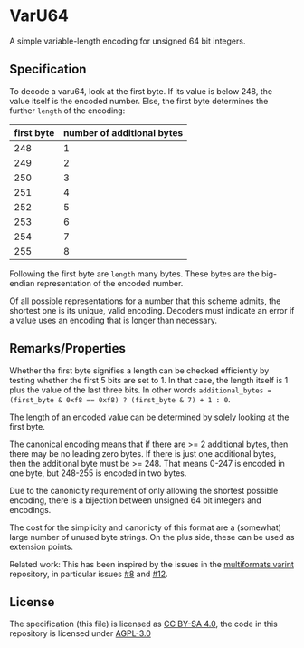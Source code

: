 # VarU64

A simple variable-length encoding for unsigned 64 bit integers.

## Specification

To decode a varu64, look at the first byte. If its value is below 248, the value itself is the encoded number. Else, the first byte determines the further `length` of the encoding:

| first byte | number of additional bytes |
|------------|----------------------------|
| 248 | 1 |
| 249 | 2 |
| 250 | 3 |
| 251 | 4 |
| 252 | 5 |
| 253 | 6 |
| 254 | 7 |
| 255 | 8 |

Following the first byte are `length` many bytes. These bytes are the big-endian representation of the encoded number.

Of all possible representations for a number that this scheme admits, the shortest one is its unique, valid encoding. Decoders must indicate an error if a value uses an encoding that is longer than necessary.

## Remarks/Properties

Whether the first byte signifies a length can be checked efficiently by testing whether the first 5 bits are set to 1. In that case, the length itself is 1 plus the value of the last three bits.
In other words `additional_bytes = (first_byte & 0xf8 == 0xf8) ? (first_byte & 7) + 1 : 0`.

The length of an encoded value can be determined by solely looking at the first byte.

The canonical encoding means that if there are >= 2 additional bytes,
then there may be no leading zero bytes. If there is just one
additional bytes, then the additional byte must be >= 248.
That means 0-247 is encoded in one byte, but 248-255 is encoded in
two bytes.

Due to the canonicity requirement of only allowing the shortest possible encoding, there is a bijection between unsigned 64 bit integers and encodings.

The cost for the simplicity and canonicty of this format are a (somewhat) large number of unused byte strings. On the plus side, these can be used as extension points.

Related work: This has been inspired by the issues in the [multiformats varint](https://github.com/multiformats/unsigned-varint) repository, in particular issues [#8](https://github.com/multiformats/unsigned-varint/issues/8) and [#12](https://github.com/multiformats/unsigned-varint/issues/12).

## License

The specification (this file) is licensed as [CC BY-SA 4.0](https://creativecommons.org/licenses/by-sa/4.0/), the code in this repository is licensed under [AGPL-3.0](https://www.gnu.org/licenses/agpl-3.0.html)

